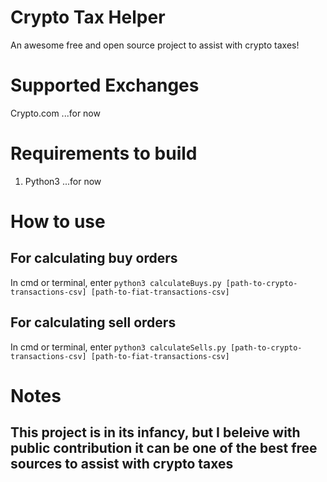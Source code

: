 # Crypto Tax Helper
An awesome free and open source project to assist with crypto taxes!

# Supported Exchanges
Crypto.com
...for now

# Requirements to build
1. Python3
...for now

# How to use
<h2>For calculating buy orders</h2>
In cmd or terminal, enter <code>python3 calculateBuys.py [path-to-crypto-transactions-csv] [path-to-fiat-transactions-csv]</code>
<h2>For calculating sell orders</h2>
In cmd or terminal, enter <code>python3 calculateSells.py [path-to-crypto-transactions-csv] [path-to-fiat-transactions-csv]</code>

# Notes
<h2>This project is in its infancy, but I beleive with public contribution it can be one of the best free sources to assist with crypto taxes</h2>
